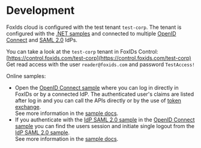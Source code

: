 # Development

FoxIds cloud is configured with the test tenant `test-corp`. The tenant is configured with the [.NET samples](samples.md) and connected to multiple [OpenID Connect](auth-method-oidc.md) and [SAML 2.0](auth-method-saml-2.0.md) IdPs.

You can take a look at the `test-corp` tenant in FoxIDs Control: [https://control.foxids.com/test-corp](https://control.foxids.com/test-corp)  
Get read access with the user `reader@foxids.com` and password `TestAccess!`

Online samples:  
  - Open the [OpenID Connect sample](https://aspnetoidcsample.itfoxtec.com) where you can log in directly in FoxIDs or by a connected IdP. The authenticated user's claims are listed after log in and you can call the APIs directly
    or by the use of [token exchange](token-exchange.md).  
    See more information in the [sample docs](samples.md#aspnetcoreoidcauthcodealluppartiessample).
  - If you authenticate with the [IdP SAML 2.0 sample](https://aspnetsamlidpsample.itfoxtec.com) in the [OpenID Connect sample](https://aspnetoidcsample.itfoxtec.com) 
    you can find the users session and initiate single logout from the [IdP SAML 2.0 sample](https://aspnetsamlidpsample.itfoxtec.com).  
    See more information in the [sample docs](samples.md#aspnetcoresamlidpsample).
